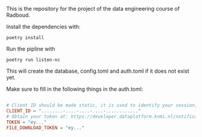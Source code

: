 
This is the repository for the project of the data engineering course of Radboud.

Install the dependencies with: 

```shell
poetry install
```

Run the pipline with

```shell
poetry run listen-nc
```

This will create the database, config.toml and auth.toml if it does not exist yet.

Make sure to fill in the following things in the auth.toml:

```toml

# Client ID should be made static, it is used to identify your session, so that missed events can be replayed after a disconnect
CLIENT_ID = "........-....-....-....-............"
# Obtain your token at: https://developer.dataplatform.knmi.nl/notification-service
TOKEN = "ey..."
FILE_DOWNLOAD_TOKEN = "ey..."
```
